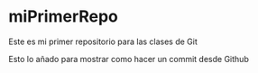 # miPrimerRepo
Este es mi primer repositorio para las clases de Git

Esto lo añado para mostrar como hacer un commit desde Github

